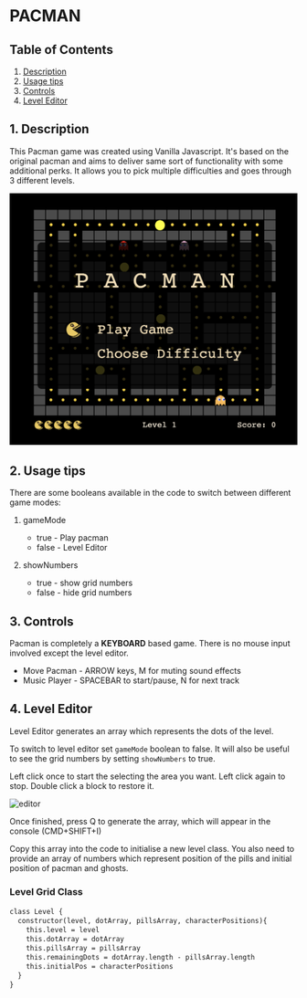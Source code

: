 # PACMAN 

## Table of Contents
1. [ Description ](#desc)
2. [ Usage tips ](#usage)
3. [ Controls ](#controls)
4. [ Level Editor ](#level-editor)

<a name="desc"></a>
## 1. Description
This Pacman game was created using Vanilla Javascript. It's based on the original pacman and aims to deliver same sort of functionality with some additional perks. It allows you to pick multiple difficulties and goes through 3 different levels.

![pacman](images/sc1.png)

<a name="usage"></a>
## 2. Usage tips
There are some booleans available in the code to switch between different game modes:

1. gameMode
    * true - Play pacman
    * false - Level Editor

2. showNumbers
    * true - show grid numbers
    * false - hide grid numbers

<a name="controls"></a>
## 3. Controls
Pacman is completely a **KEYBOARD** based game. There is no mouse input involved except the level editor.

* Move Pacman - ARROW keys, M for muting sound effects
* Music Player - SPACEBAR to start/pause, N for next track

<a name="level-editor"></a>
## 4. Level Editor

Level Editor generates an array which represents the dots of the level.

To switch to level editor set `gameMode` boolean to false. It will also be useful to see the grid numbers by setting `showNumbers` to true.

Left click once to start the selecting the area you want. Left click again to stop. Double click a block to restore it.

![editor](images/leveleditor.gif)

Once finished, press Q to generate the array, which will appear in the console (CMD+SHIFT+I)

Copy this array into the code to initialise a new level class. You also need to provide an array of numbers which represent position of the pills and initial position of pacman and ghosts.

### Level Grid Class

```
class Level {
  constructor(level, dotArray, pillsArray, characterPositions){
    this.level = level 
    this.dotArray = dotArray  
    this.pillsArray = pillsArray
    this.remainingDots = dotArray.length - pillsArray.length
    this.initialPos = characterPositions
  }
}
```



